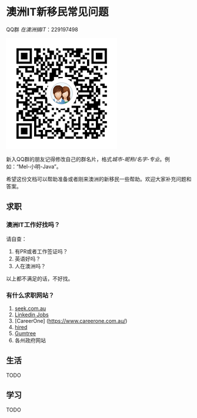 # 澳洲IT新移民常见问题
QQ群 *在澳洲搞IT*：229197498

![alt text][qrcode]

[qrcode]:https://github.com/randomyao22/au-it-faq-for-chinese/blob/master/src/common/images/qrcode.png

新入QQ群的朋友记得修改自己的群名片，格式*城市-昵称/名字-专业*。例如：“Mel-小明-Java”。

希望这份文档可以帮助准备或者刚来澳洲的新移民一些帮助。欢迎大家补充问题和答案。

## 求职

### 澳洲IT工作好找吗？

请自查：

1. 有PR或者工作签证吗？
2. 英语好吗？
3. 人在澳洲吗？

以上都不满足的话，不好找。

### 有什么求职网站？

1. [seek.com.au](http://seek.com.au)
2. [Linkedin Jobs](https://www.linkedin.com/jobs/)
3. [CareerOne] (https://www.careerone.com.au/)
4. [hired](https://hired.com/home)
5. [Gumtree](https://www.gumtree.com.au/)
6. 各州政府网站

## 生活

TODO

## 学习

TODO
